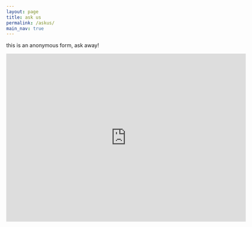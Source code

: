 ```yaml
---
layout: page
title: ask us 
permalink: /askus/
main_nav: true
---
```


this is an anonymous form, ask away!
<iframe src="https://docs.google.com/forms/d/e/1FAIpQLSd8IvUcvg7pmY2pQpzfmVsLMCGAHuTkWwRVK2f729FxHDsD6w/viewform?embedded=true" width="640" height="450" frameborder="0" marginheight="0" marginwidth="0">Loading…</iframe>






